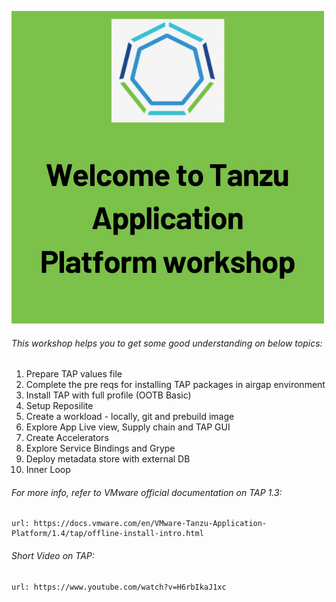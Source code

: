 ![Welcome](exercises/images/welcome.png)

###### This workshop helps you to get some good understanding on below topics: 

1. Prepare TAP values file
2. Complete the pre reqs for installing TAP packages in airgap environment
3. Install TAP with full profile (OOTB Basic)
4. Setup Reposilite
5. Create a workload - locally, git and prebuild image
6. Explore App Live view, Supply chain and TAP GUI
7. Create Accelerators
8. Explore Service Bindings and Grype
9. Deploy metadata store with external DB
10. Inner Loop

###### For more info, refer to VMware official documentation on TAP 1.3: 

```dashboard:open-url
url: https://docs.vmware.com/en/VMware-Tanzu-Application-Platform/1.4/tap/offline-install-intro.html
```

###### Short Video on TAP: 

```dashboard:open-url
url: https://www.youtube.com/watch?v=H6rbIkaJ1xc
```
